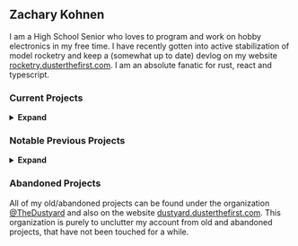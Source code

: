 ## Zachary Kohnen
I am a High School Senior who loves to program and work on hobby electronics in my free time. I have recently gotten into active stabilization of model rocketry 
and keep a (somewhat up to date) devlog on my website [rocketry.dusterthefirst.com](https://rocketry.dusterthefirst.com). I am an absolute fanatic for rust, react and typescript.
 
### Current Projects
<details>
 <summary><b>Expand</b></summary>
 <ul>
  <li>
   <a href="https://github.com/DusterTheFirst/annoy">annoy</a> was a small hobby project to create a little annoying toy that my SO could control remotely and get my attention when I get sucked into a project. It uses an ESP8266 and a whole load of reverse proxying to be accessible on the internet. When put together, it is a little annoying box of fun.
  </li>
  <li>
   <a href="https://github.com/DusterTheFirst/sxfs">sxfs</a> was maybe the first project I have made, that had a successful 2nd version. This app is a simple file server for screenshot uploads from the ShareX utility. I have since switched to daily driving linux, meaning that I can no longer use ShareX. I know that this basically could have been implemented in nginx configs, but it was a good learning experience for backend rust and typescript projects.
  </li>
  <li>
   <a href="https://github.com/DusterTheFirst/stfu">stfu</a> being a personal hobby project, it has an unprofessional name, but actually is a little useful project. It is a daemon/client duo that can easily mute a whole discord channel with ease and quickly (after the first cold run due to the slowness of the daemon starting)
  </li>
  <li>
   <a href="https://github.com/DusterTheFirst/sd">sd</a> is an online D&D like magic card creator, designed for custom campaigns. The tool was never really used in a campaign, but has been very useful for the DM it was created for. It was a great project for working on a full client side app in react, and probably was the reason I chose to use React Native for the WHS Helper App.
  </li>
  <li>
   <a href="https://github.com/DusterTheFirst/teensyduino-rs">teensyduino-rs</a> is a somewhat ongoing project to create safe rust bindings to the teensyduino library which goes along with <a href="https://github.com/DusterTheFirst/framework-arduinoteensy-better-ffi">my fork of the platformio teensyduino framework</a> which exposes many more of the functions as a C ABI so that it can be lined into rust.
  </li>
  <li>
   <a href="https://rocketry.dusterthefirst.com/">rocketry</a> is an ongoing learning project of creating and flying a thrust vector controlled rocket. I try to keep an ongoing devlog but the source code, for now, is all private.
  </li>
 </ul>
</details>


### Notable Previous Projects
<details>
 <summary><b>Expand</b></summary>
 <ul>
    <li>
        <a href="https://github.com/whsha">WHS Helper App</a> was my first big user facing project. An IOS/Android app to help students manage their confusing schedule in my school. This app was a large success at first, but I have learned a lot about app development through the process of making it, and definitely learned that spending almost all of my waking hours on this project had been wearing me down. Since no one in the school was able to or willing to take up the app, when I graduate, it will more or less fade into oblivion.
    </li>
    <li>
        <a href="https://github.com/TheDustyard/bicbacboe-1.0">BicBacBoe</a> was my first full stack web application that was a simple 1v1 tictactoe game. It's server code has long been lost, but it was my first project I was able to share with friends. I even tried to make a second (failed) version that can be found <a href="https://github.com/TheDustyard/bicbacboe">here</a>
    </li>
    <li>
        <a href="https://github.com/TheDustyard/beepus">Beepus</a>, <a href="https://github.com/TheDustyard/WHS-Help-Bot">WHS Help Bot</a>, and <a href="https://github.com/TheDustyard/RobbieBotten">RobbieBotten</a>  were discord bots that I had made for specific discord servers. Beepus was a great moderation bot, but was never used enough before the server ended up dying. Robbie Botten on the other hand was deployed in a huge community server and got tons of use, but after I had left the server, its use became limited and eventually was taken offline. The WHS Help Bot never really became much, but its goal was to be a role management bot for a school discord server, that like many, died before the bot was done.
    </li>
    <li>
        <a href="https://github.com/TheDustyard/Login-With-Discord">LoginWithDiscord</a> was maybe and biggest library that I have made. It was designed to be a super simple, one function call, login button for discord. It was never reliable enough to truly use but many people picked it up, (many of who had no idea what they were doing, they just saw the words login and discord) and it became a mess to maintain, eventually being released into the dustyard after a failed rewrite of the library.
    </li>
    <li>
        <a href="https://github.com/TheDustyard/StoragePlus">StoragePlus</a> was a small spigot minecraft plugin that provided backpack like/shulker box like tools. Minecraft eventually added native tools to achieve this better, which lead to me abandoning the project.
    </li>
    <li>
        <a href="https://github.com/TheDustyard/mechan.js">Mechan.js</a> was maybe the library that I put the most work into, a command handling library for discord, in typescript. It involved a bunch of new challenges, such as parsing and creating a good, well thought out user facing API. This library was eventually scrapped, as I moved away from typescript for backend services, but still holds a place near and dear in my heart. The part I am most proud of are the documentation website which has detailed documentation written all out by hand (<a href="https://mechan.js.org/docs">mechan.js.org</a>)
    </li>
    <li>
        <a href="https://github.com/whsmc/GUIShopMinus">GUIShopMinus</a> was going to be a FOSS (Free and Open Source Software) alternative to the popular GUIShopPlus spigot plugin with a web GUI to configure the shop. The MC server that it was commissioned for eventually fell through, but the shop plugin still had a lot of work to be done, so it was abandoned.
    </li>
    <li>
        <a href="https://github.com/lemmiejustyeet">Matts Mashups</a> was a commissioned website for a friend who wanted a place to store and share their musical mashups of songs. It came fully to fruition, but the person who it was created for never ended up using it and eventually I took the server offline. It was very useful as practice to learn about databases, for it was the first heavily database centered program I made.
    </li>
    <li>
        <a href="https://github.com/reacttypedoc">React TypeDoc</a> was a failed attempt to automate the process of making typescript docs and to put them in a cool, sexy, react based SPI. The documentation on typedoc at the time was sparse, so making a tool to understand the typedoc output was a pain, more than it was worth, eventually leaving me to abandon the project.
    </li>
    <li>
        <a href="https://github.com/TheDustyard/BYOB">BYOB</a> or Build Your Own Bot, was an idea to create a modular discord bot which could serve almost all purposes. People would be able to develop their modules for the bot and users of the bot could enable and disable the modules according to their use case. The modules were meant to be super simple, either in LUA or some other custom programming language so that anyone could just pick it up and make a plugin for their server. This ended up not making sense in the long run, due to the complexities.
    </li>
    <li>
        <a href="https://github.com/DusterTheFirst/MGMT">MGMT</a> was an idea to create a custom server management panel, tightly integrated into minecraft so that you could more closely control you minecraft servers, and waste less clock cycles on the webpanel, by writing it in rust, over the more common Java.
    </li>
    <li>
        <a href="https://github.com/DusterTheFirst/mcproxy">MCProxy</a> was an extension of MGMT that actually came to fruition. It was a reverse proxy for minecraft servers, allowing multiple discord servers to run over the same port. This, if integrated into MGMT would remove the need to port forward every single mc server, and instead just create A/CNAME records to point to the same server, which will then get filtered by their connecting record.
    </li>
 </ul>
</details>

### Abandoned Projects
All of my old/abandoned projects can be found under the organization [@TheDustyard](https://github.com/TheDustyard) and also on the website [dustyard.dusterthefirst.com](https://dustyard.dusterthefirst.com/). This organization is purely to unclutter my account from old and abandoned projects, that have not been touched for a while.
